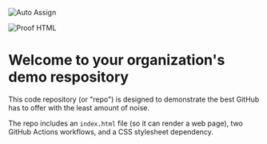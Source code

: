 ![Auto Assign](https://github.com/TEAM-EDGEN/demo-repository/actions/workflows/auto-assign.yml/badge.svg)

![Proof HTML](https://github.com/TEAM-EDGEN/demo-repository/actions/workflows/proof-html.yml/badge.svg)

# Welcome to your organization's demo respository
This code repository (or "repo") is designed to demonstrate the best GitHub has to offer with the least amount of noise.

The repo includes an `index.html` file (so it can render a web page), two GitHub Actions workflows, and a CSS stylesheet dependency.
